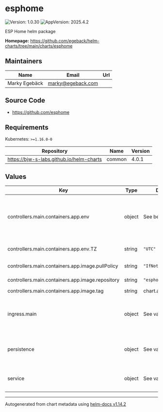 # esphome

![Version: 1.0.30](https://img.shields.io/badge/Version-1.0.30-informational?style=flat-square) ![AppVersion: 2025.4.2](https://img.shields.io/badge/AppVersion-2025.4.2-informational?style=flat-square)

ESP Home helm package

**Homepage:** <https://github.com/egeback/helm-charts/tree/main/charts/esphome>

## Maintainers

| Name | Email | Url |
| ---- | ------ | --- |
| Marky Egebäck | <marky@egeback.com> |  |

## Source Code

* <https://github.com/esphome>

## Requirements

Kubernetes: `>=1.16.0-0`

| Repository | Name | Version |
|------------|------|---------|
| https://bjw-s-labs.github.io/helm-charts | common | 4.0.1 |

## Values

| Key | Type | Default | Description |
|-----|------|---------|-------------|
| controllers.main.containers.app.env | object | See below | environment variables. See more environment variables in the [esphome documentation](https://esphome.org). |
| controllers.main.containers.app.env.TZ | string | `"UTC"` | Set the container timezone |
| controllers.main.containers.app.image.pullPolicy | string | `"IfNotPresent"` | image pull policy |
| controllers.main.containers.app.image.repository | string | `"esphome/esphome"` | image repository |
| controllers.main.containers.app.image.tag | string | chart.appVersion | image tag |
| ingress.main | object | See values.yaml | Enable and configure ingress settings for the chart under this key. |
| persistence | object | See values.yaml | Configure persistence settings for the chart under this key. |
| service | object | See values.yaml | Configures service settings for the chart. |

----------------------------------------------
Autogenerated from chart metadata using [helm-docs v1.14.2](https://github.com/norwoodj/helm-docs/releases/v1.14.2)
